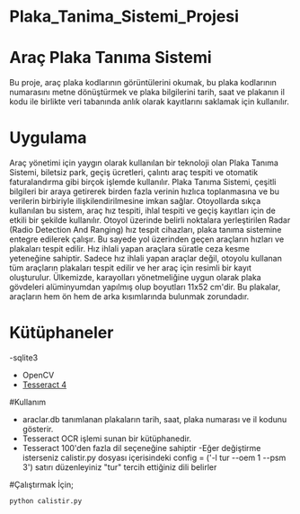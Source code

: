 # Plaka_Tanima_Sistemi_Projesi

# Araç Plaka Tanıma Sistemi
Bu proje, araç plaka kodlarının görüntülerini okumak,
bu plaka kodlarının numarasını metne dönüştürmek ve plaka bilgilerini
tarih, saat ve plakanın il kodu ile birlikte
veri tabanında anlık olarak kayıtlarını saklamak için kullanılır.

# Uygulama
Araç yönetimi için yaygın olarak kullanılan bir teknoloji olan Plaka Tanıma Sistemi, biletsiz park, geçiş ücretleri, çalıntı araç tespiti ve otomatik faturalandırma
gibi birçok işlemde kullanılır. Plaka Tanıma Sistemi, çeşitli bilgileri bir araya getirerek birden fazla verinin hızlıca toplanmasına ve bu verilerin birbiriyle
ilişkilendirilmesine imkan sağlar.
Otoyollarda sıkça kullanılan bu sistem, araç hız tespiti, ihlal tespiti ve geçiş kayıtları için de etkili bir şekilde kullanılır. 
Otoyol üzerinde belirli noktalara yerleştirilen Radar (Radio Detection And Ranging) hız tespit cihazları, plaka tanıma sistemine entegre edilerek çalışır.
Bu sayede yol üzerinden geçen araçların hızları ve plakaları tespit edilir. Hız ihlali yapan araçlara süratle ceza kesme yeteneğine sahiptir.
Sadece hız ihlali yapan araçlar değil, otoyolu kullanan tüm araçların plakaları tespit edilir ve her araç için resimli bir kayıt oluşturulur.
Ülkemizde, karayolları yönetmeliğine uygun olarak plaka gövdeleri alüminyumdan yapılmış olup boyutları 11x52 cm'dir. Bu plakalar,
araçların hem ön hem de arka kısımlarında bulunmak zorundadır.



# Kütüphaneler
-sqlite3
- OpenCV
- [Tesseract 4](https://github.com/tesseract-ocr/tesseract/wiki)

#Kullanım
- araclar.db tanımlanan plakaların tarih, saat, plaka numarası ve il kodunu gösterir.
- Tesseract OCR işlemi sunan bir kütüphanedir.
- Tesseract 100'den fazla dil seçeneğine sahiptir
 -Eğer değiştirme isterseniz calistir.py dosyası içerisindeki
     config = ('-l tur --oem 1 --psm 3') satırı düzenleyiniz "tur" tercih ettiğiniz dili belirler



#Çalıştırmak İçin;

    python calistir.py

    
